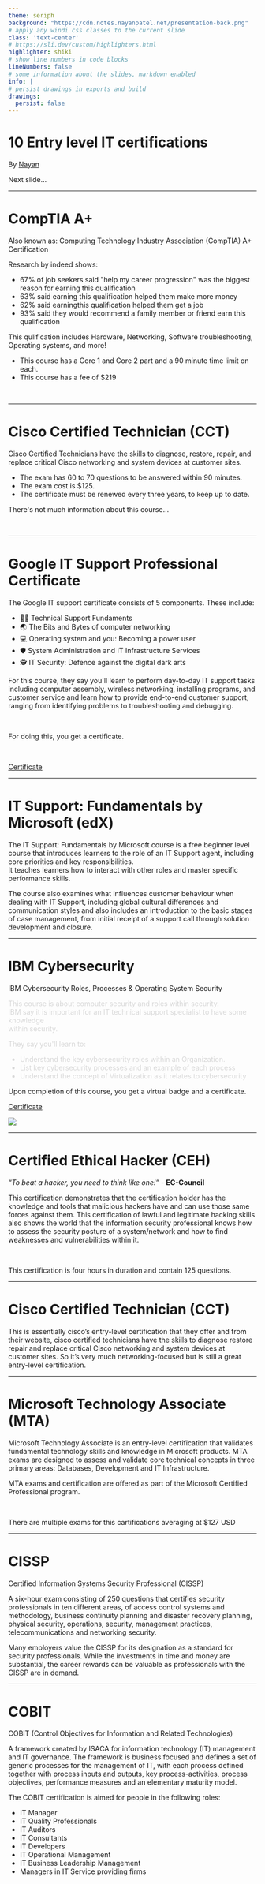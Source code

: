 ```yaml
---
theme: seriph
background: "https://cdn.notes.nayanpatel.net/presentation-back.png"
# apply any windi css classes to the current slide
class: 'text-center'
# https://sli.dev/custom/highlighters.html
highlighter: shiki
# show line numbers in code blocks
lineNumbers: false
# some information about the slides, markdown enabled
info: |
# persist drawings in exports and build
drawings:
  persist: false
---
```


# 10 Entry level IT certifications

By [Nayan](https://nayanpatel.net)

<div class="pt-12">
  <span @click="$slidev.nav.next" class="px-2 py-1 rounded cursor-pointer" hover="bg-white bg-opacity-10">
    Next slide... <carbon:arrow-right class="inline"/>
  </span>
</div>

<div class="abs-br m-6 flex gap-2">
  <a href="https://github.com/PatelN123/Digital-Support-Notes/tree/main/Presentations" target="_blank" alt="GitHub"
    class="text-xl icon-btn opacity-50 !border-none !hover:text-white">
    <carbon-logo-github />
  </a>
</div>

---

# CompTIA A+ <Description />


Also known as: Computing Technology Industry Association (CompTIA) A+ Certification <br />

<div class="grid grid-cols-1">

Research by indeed shows:
- 67% of job seekers said "help my career progression" was the biggest reason for earning this qualification
- 63% said earning this qualification helped them make more money
- 62% said earningthis qualification helped them get a job
- 93% said they would recommend a family member or friend earn this qualification

This qulification includes Hardware, Networking, Software troubleshooting, Operating systems, and more!
  
- This course has a Core 1 and Core 2 part and a 90 minute time limit on each.
- This course has a fee of $219
<br>

</div>

<style>
h1 {
}
  
.slidev-layout {
    height: 100%;
    font-size: 1.1rem;
    line-height: 1;
    padding: 2.5rem 3.5rem;
    background: #121212;
}
  
.slidev-layout li {
    line-height: 1.8em;
    margin-left: 1.1em;
    padding-left: .2em;
    color: #9f9f9f;
}

.slidev-layout h1+p {
    margin-top: -.5rem;
    margin-bottom: 1rem;
    opacity: .5;
    color: #fff;
}
  
.slidev-layout p {
    line-height: 1.5rem;
    margin-top: 1rem;
    margin-bottom: 1rem;
    color: #7e93a9;
}

.translate-x-\[-0\.3em\] {
    --tw-translate-x: -.3em;
    background-color: #383838ba;
}
</style>

---

# Cisco Certified Technician (CCT) <Description />

Cisco Certified Technicians have the skills to diagnose, restore, repair, and replace critical Cisco networking and system devices at customer sites. 

<div class="grid grid-cols-1">

- The exam has 60 to 70 questions to be answered within 90 minutes.
- The exam cost is $125.
- The certificate must be renewed every three years, to keep up to date.
  
There's not much information about this course...

<br>

</div>

<style>
h1 {
}
  
.slidev-layout {
    height: 100%;
    font-size: 1.1rem;
    line-height: 1;
    padding: 2.5rem 3.5rem;
    background: #121212;
}
  
.slidev-layout li {
    line-height: 1.8em;
    margin-left: 1.1em;
    padding-left: .2em;
    color: #9f9f9f;
}

.slidev-layout h1+p {
    margin-top: -.5rem;
    margin-bottom: 1rem;
    opacity: .5;
    color: #fff;
}
  
.slidev-layout p {
    line-height: 1.5rem;
    margin-top: 1rem;
    margin-bottom: 1rem;
    color: #7e93a9;
}

.translate-x-\[-0\.3em\] {
    --tw-translate-x: -.3em;
    background-color: #383838ba;
}
</style>

---

# Google IT Support Professional Certificate <MarkerCore />

The Google IT support certificate consists of 5 components. These include:

<div class="grid grid-cols-1">

- 🧑‍💻 Technical Support Fundaments
- 🌏 The Bits and Bytes of computer networking 
- 💻 Operating system and you: Becoming a power user
- 🛡️ System Administration and IT Infrastructure Services
- 🕵 IT Security: Defence against the digital dark arts
  
For this course, they say you'll learn to perform day-to-day IT support tasks including computer assembly, wireless networking, installing programs, and customer service and learn how to provide end-to-end customer support, ranging from identifying problems to troubleshooting and debugging. 

<br>

For doing this, you get a certificate. 

<br>

[Certificate](https://coursera.org/share/5061f2fa6f9e86ecad3a2c4c5013cd16)

</div>

<style>
h1 {
}
  
.slidev-layout {
    height: 100%;
    font-size: 1.1rem;
    line-height: 1;
    padding: 2.5rem 3.5rem;
    background: #121212;
}
  
.slidev-layout li {
    line-height: 1.8em;
    margin-left: 1.1em;
    padding-left: .2em;
    color: #9f9f9f;
}

.slidev-layout h1+p {
    margin-top: -.5rem;
    margin-bottom: 1rem;
    opacity: .5;
    color: #fff;
}
  
.slidev-layout p {
    line-height: 1.5rem;
    margin-top: 1rem;
    margin-bottom: 1rem;
    color: #7e93a9;
}

.translate-x-\[-0\.3em\] {
    --tw-translate-x: -.3em;
    background-color: #383838ba;
}
</style>

---

# IT Support: Fundamentals by Microsoft (edX) <Description />

The IT Support: Fundamentals by Microsoft course is a free beginner level course that introduces learners to the role of an IT Support agent, including core priorities and key responsibilities. <br> It teaches learners how to interact with other roles and master specific performance skills.

<div class="grid grid-cols-1">

The course also examines what influences customer behaviour when dealing with IT Support, including global cultural differences and communication styles and also includes an introduction to the basic stages of case management, from initial receipt of a support call through solution development and closure.

</div>

<style>
h1 {
}
  
.slidev-layout {
    height: 100%;
    font-size: 1.1rem;
    line-height: 1;
    padding: 2.5rem 3.5rem;
    background: #121212;
}
  
.slidev-layout li {
    line-height: 1.8em;
    margin-left: 1.1em;
    padding-left: .2em;
    color: #9f9f9f;
}

.slidev-layout h1+p {
    margin-top: -.5rem;
    margin-bottom: 1rem;
    opacity: .5;
    color: #fff;
}
  
.slidev-layout p {
    line-height: 1.5rem;
    margin-top: 1rem;
    margin-bottom: 1rem;
    color: #7e93a9;
}

.translate-x-\[-0\.3em\] {
    --tw-translate-x: -.3em;
    background-color: #383838ba;
}
</style>

---

# IBM Cybersecurity <MarkerCore />

IBM Cybersecurity Roles, Processes & Operating System Security

<div class="leading-8 opacity-80">
This course is about computer security and roles within security.<br>
IBM say it is important for an IT technical support specialist to have some knowledge <br> within security.<br> 

They say you'll learn to:


- Understand the key cybersecurity roles within an Organization.
- List key cybersecurity processes and an example of each process
- Understand the concept of Virtualization as it relates to cybersecurity

</div>

Upon completion of this course, you get a virtual badge and a certificate.  <br>

[Certificate](https://coursera.org/share/2419cad2c8aff25e8c200611c2a5d70d)

<img src="https://images.credly.com/size/680x680/images/2d8a1c02-779b-4b58-9e11-701dcbeaf380/Cyber_roles__process_Op_Sys_Sec.png" class="rounded-full w-40 abs-tr mt-16 mr-12"/>

<style>

.slidev-layout {
    background: #121212;
}

.opacity-80 {
    opacity: .8;
    color: #d0d0d0;
}

.translate-x-\[-0\.3em\] {
    --tw-translate-x: -.3em;
    background-color: #383838ba;
}
  
.slidev-layout p {
    line-height: 1.5rem;
    margin-top: 1rem;
    margin-bottom: 1rem;
    color: #478ca1;
}

</style>

---

# Certified Ethical Hacker (CEH) <Description />

*“To beat a hacker, you need to think like one!”* - **EC-Council**

<div class="grid grid-cols-1">

This certification demonstrates that the certification holder has the knowledge and tools that malicious hackers have and can use those same forces against them. This certification of lawful and legitimate hacking skills also shows the world that the information security professional knows how to assess the security posture of a system/network and how to find weaknesses and vulnerabilities within it. 

<br>

This certification is four hours in duration and contain 125 questions.

</div>

<style>
h1 {
}
  
.slidev-layout {
    height: 100%;
    font-size: 1.1rem;
    line-height: 1;
    padding: 2.5rem 3.5rem;
    background: #121212;
}
  
.slidev-layout li {
    line-height: 1.8em;
    margin-left: 1.1em;
    padding-left: .2em;
    color: #9f9f9f;
}

.slidev-layout h1+p {
    margin-top: -.5rem;
    margin-bottom: 1rem;
    opacity: .5;
    color: #fff;
}
  
.slidev-layout p {
    line-height: 1.5rem;
    margin-top: 1rem;
    margin-bottom: 1rem;
    color: #7e93a9;
}

.translate-x-\[-0\.3em\] {
    --tw-translate-x: -.3em;
    background-color: #383838ba;
}
</style>

---

# Cisco Certified Technician (CCT) <Description />

<div class="grid grid-cols-1">

This is essentially cisco’s entry-level certification that they offer and from their website, cisco certified technicians have the skills to diagnose restore repair and replace critical Cisco networking and system devices at customer sites. So it’s very much networking-focused but is still a great entry-level certification.


</div>

<style>
h1 {
}
  
.slidev-layout {
    height: 100%;
    font-size: 1.1rem;
    line-height: 1;
    padding: 2.5rem 3.5rem;
    background: #121212;
}
  
.slidev-layout li {
    line-height: 1.8em;
    margin-left: 1.1em;
    padding-left: .2em;
    color: #9f9f9f;
}

.slidev-layout h1+p {
    margin-top: -.5rem;
    margin-bottom: 1rem;
    opacity: .5;
    color: #fff;
}
  
.slidev-layout p {
    line-height: 1.5rem;
    margin-top: 1rem;
    margin-bottom: 1rem;
    color: #7e93a9;
}

.translate-x-\[-0\.3em\] {
    --tw-translate-x: -.3em;
    background-color: #383838ba;
}
</style>

---

# Microsoft Technology Associate (MTA) <Description />

Microsoft Technology Associate is an entry-level certification that validates fundamental technology skills and knowledge in Microsoft products. MTA exams are designed to assess and validate core technical concepts in three primary areas: Databases, Development and IT Infrastructure. 

<div class="grid grid-cols-1">

MTA exams and certification are offered as part of the Microsoft Certified Professional program.

<br>

There are multiple exams for this cartifications averaging at $127 USD


</div>

<style>
h1 {
}
  
.slidev-layout {
    height: 100%;
    font-size: 1.1rem;
    line-height: 1;
    padding: 2.5rem 3.5rem;
    background: #121212;
}
  
.slidev-layout li {
    line-height: 1.8em;
    margin-left: 1.1em;
    padding-left: .2em;
    color: #9f9f9f;
}

.slidev-layout h1+p {
    margin-top: -.5rem;
    margin-bottom: 1rem;
    opacity: .5;
    color: #fff;
}
  
.slidev-layout p {
    line-height: 1.5rem;
    margin-top: 1rem;
    margin-bottom: 1rem;
    color: #7e93a9;
}

.translate-x-\[-0\.3em\] {
    --tw-translate-x: -.3em;
    background-color: #383838ba;
}
</style>

---

# CISSP <Description />

Certified Information Systems Security Professional (CISSP)

A six-hour exam consisting of 250 questions that certifies security professionals in ten different areas, of access control systems and methodology, business continuity planning and disaster recovery planning, physical security, operations, security, management practices, telecommunications and networking security.

<div class="grid grid-cols-1">

Many employers value the CISSP for its designation as a standard for security professionals. While the investments in time and money are substantial, the career rewards can be valuable as professionals with the CISSP are in demand.


</div>

<style>
h1 {
}
  
.slidev-layout {
    height: 100%;
    font-size: 1.1rem;
    line-height: 1;
    padding: 2.5rem 3.5rem;
    background: #121212;
}
  
.slidev-layout li {
    line-height: 1.8em;
    margin-left: 1.1em;
    padding-left: .2em;
    color: #9f9f9f;
}

.slidev-layout h1+p {
    margin-top: -.5rem;
    margin-bottom: 1rem;
    opacity: .5;
    color: #fff;
}
  
.slidev-layout p {
    line-height: 1.5rem;
    margin-top: 1rem;
    margin-bottom: 1rem;
    color: #7e93a9;
}

.translate-x-\[-0\.3em\] {
    --tw-translate-x: -.3em;
    background-color: #383838ba;
}
</style>

---

# COBIT <Description />

COBIT (Control Objectives for Information and Related Technologies)

A framework created by ISACA for information technology (IT) management and IT governance. The framework is business focused and defines a set of generic processes for the management of IT, with each process defined together with process inputs and outputs, key process-activities, process objectives, performance measures and an elementary maturity model.

<div class="grid grid-cols-1">

The COBIT certification is aimed for people in the following roles:

- IT Manager
- IT Quality Professionals
- IT Auditors
- IT Consultants
- IT Developers
- IT Operational Management
- ΙT Business Leadership Management
- Managers in IT Service providing firms


</div>

<style>
h1 {
}
  
.slidev-layout {
    height: 100%;
    font-size: 1.1rem;
    line-height: 1;
    padding: 2.5rem 3.5rem;
    background: #121212;
}
  
.slidev-layout li {
    line-height: 1.8em;
    margin-left: 1.1em;
    padding-left: .2em;
    color: #9f9f9f;
}

.slidev-layout h1+p {
    margin-top: -.5rem;
    margin-bottom: 1rem;
    opacity: .5;
    color: #fff;
}
  
.slidev-layout p {
    line-height: 1.5rem;
    margin-top: 1rem;
    margin-bottom: 1rem;
    color: #7e93a9;
}

.translate-x-\[-0\.3em\] {
    --tw-translate-x: -.3em;
    background-color: #383838ba;
}
</style>
